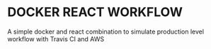 # DOCKER REACT WORKFLOW

A simple docker and react combination to simulate production level workflow with Travis CI and AWS